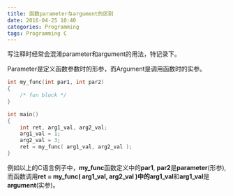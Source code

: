 ```yaml
---
title: 函数parameter与argument的区别
date: 2016-04-25 10:40
categories: Programming
tags: Programming C
---
```


写注释时经常会混淆parameter和argument的用法，特记录下。

Parameter是定义函数参数时的形参，而Argument是调用函数时的实参。

```c
int my_func(int par1, int par2)
{
    /* fun block */
}

int main()
{
    int ret, arg1_val, arg2_val;
    arg1_val = 1;
    arg2_val = 3;
    ret = my_func( arg1_val, arg2_val );
}
```

例如以上的C语言例子中，**my_func**函数定义中的**par1**, **par2**是**parameter**(形参), 而函数调用**ret = my_func( arg1_val, arg2_val )**中的**arg1_val**和**arg1_val**是**argument**(实参)。
